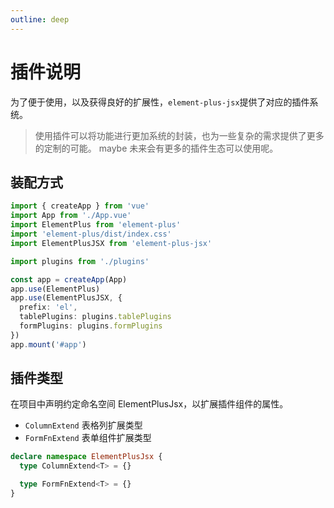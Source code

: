 ```yaml
---
outline: deep
---
```


# 插件说明

为了便于使用，以及获得良好的扩展性，`element-plus-jsx`提供了对应的插件系统。

> 使用插件可以将功能进行更加系统的封装，也为一些复杂的需求提供了更多的定制的可能。 maybe 未来会有更多的插件生态可以使用呢。

## 装配方式

```ts
import { createApp } from 'vue'
import App from './App.vue'
import ElementPlus from 'element-plus'
import 'element-plus/dist/index.css'
import ElementPlusJSX from 'element-plus-jsx'

import plugins from './plugins'

const app = createApp(App)
app.use(ElementPlus)
app.use(ElementPlusJSX, {
  prefix: 'el',
  tablePlugins: plugins.tablePlugins
  formPlugins: plugins.formPlugins
})
app.mount('#app')
```

## 插件类型

在项目中声明约定命名空间 ElementPlusJsx，以扩展插件组件的属性。

- `ColumnExtend` 表格列扩展类型
- `FormFnExtend` 表单组件扩展类型

```typescript
declare namespace ElementPlusJsx {
  type ColumnExtend<T> = {}

  type FormFnExtend<T> = {}
}
```
